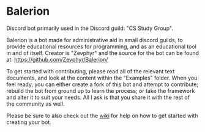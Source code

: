 # Balerion
Discord bot primarily used in the Discord guild: "CS Study Group".


Balerion is a bot made for administrative aid in small discord guilds, to provide educational resources for programming, and as an educational tool in and of itself. Creator is "Zevphyr" and the source for the bot can be found at: https://github.com/Zevphyr/Balerion/

To get started with contributing, please read all of the relevant text documents, and look at the content within the "Examples" folder.
When you feel ready, you can either create a fork of this bot and attempt to contribute; rebuild the bot from ground up to learn the process; or take the framework and alter it to suit your needs. All I ask is that you share it with the rest of the community as well. 

Please be sure to also check out the [wiki](https://github.com/Zevphyr/Balerion/wiki) for help on how to get started with creating your bot. 
